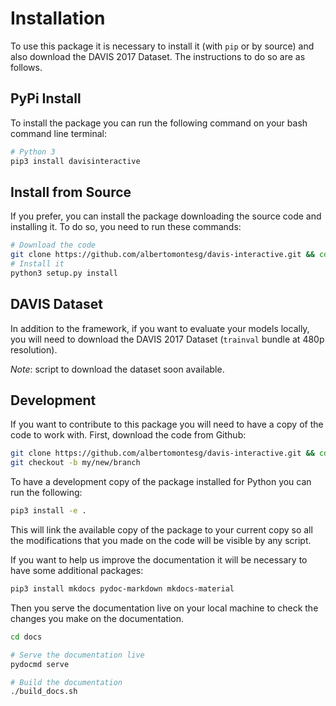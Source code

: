 # Installation

To use this package it is necessary to install it (with `pip` or by source) and also download the DAVIS 2017 Dataset. The instructions to do so are as follows.

## PyPi Install

To install the package you can run the following command on your bash command line terminal:

```bash
# Python 3
pip3 install davisinteractive
```

## Install from Source

If you prefer, you can install the package downloading the source code and installing it. To do so, you need to run these commands:

```bash
# Download the code
git clone https://github.com/albertomontesg/davis-interactive.git && cd davis-interactive
# Install it
python3 setup.py install
```

## DAVIS Dataset

In addition to the framework, if you want to evaluate your models locally, you will need to download the DAVIS 2017 Dataset (`trainval` bundle at 480p resolution).

*Note*: script to download the dataset soon available.

## Development

If you want to contribute to this package you will need to have a copy of the code to work with. First, download the code from Github:

```bash
git clone https://github.com/albertomontesg/davis-interactive.git && cd davis-interactive
git checkout -b my/new/branch
```

To have a development copy of the package installed for Python you can run the following:

```bash
pip3 install -e .
```

This will link the available copy of the package to your current copy so all the modifications that you made on the code will be visible by any script.

If you want to help us improve the documentation it will be necessary to have some additional packages:

```bash
pip3 install mkdocs pydoc-markdown mkdocs-material
```

Then you serve the documentation live on your local machine to check the changes you make on the documentation.

```bash
cd docs

# Serve the documentation live
pydocmd serve

# Build the documentation
./build_docs.sh
```


